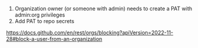 1. Organization owner (or someone with admin) needs to create a PAT with admin:org privileges
1. Add PAT to repo secrets

https://docs.github.com/en/rest/orgs/blocking?apiVersion=2022-11-28#block-a-user-from-an-organization
